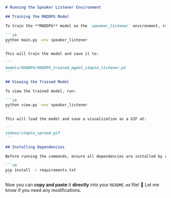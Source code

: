 ````md
# Running the Speaker Listener Environment

## Training the MADDPG Model

To train the **MADDPG** model on the `speaker_listener` environment, run:

```sh
python main.py -env speaker_listener
```

This will train the model and save it to:

```
models/MADDPG/MADDPG_trained_agent_simple_listener.pt
```

## Viewing the Trained Model

To view the trained model, run:

```sh
python view.py -env speaker_listener
```

This will load the model and save a visualization as a GIF at:

```
videos/simple_spread.gif
```

## Installing Dependencies

Before running the commands, ensure all dependencies are installed by running:

```sh
pip install -r requirements.txt
```
````

Now you can **copy and paste** it **directly** into your `README.md` file! 🚀 Let me know if you need any modifications.

